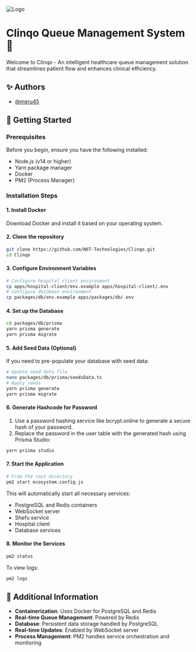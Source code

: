 ![Logo](https://cdn.pixabay.com/photo/2013/07/18/10/59/heartbeat-163709_1280.jpg)

# Clinqo Queue Management System 🏥

Welcome to Clinqo - An intelligent healthcare queue management solution that streamlines patient flow and enhances clinical efficiency.

## ✨ Authors
- [@meru45](https://www.github.com/meru45)

## 🚀 Getting Started

### Prerequisites
Before you begin, ensure you have the following installed:
- Node.js (v14 or higher)
- Yarn package manager
- Docker
- PM2 (Process Manager)

### Installation Steps

#### 1. Install Docker
Download Docker and install it based on your operating system.

#### 2. Clone the repository
```bash
git clone https://github.com/N6T-Technologies/Clinqo.git  
cd Clinqo  
```

#### 3. Configure Environment Variables
```bash
# Configure hospital client environment  
cp apps/hospital-client/env.example apps/hospital-client/.env  
# Configure database environment  
cp packages/db/env.example apps/packages/db/.env  
```

#### 4. Set up the Database
```bash
cd packages/db/prisma  
yarn prisma generate  
yarn prisma migrate  
```

#### 5. Add Seed Data (Optional)
If you need to pre-populate your database with seed data:
```bash
# Update seed data file  
nano packages/db/prisma/seedsData.ts  
# Apply seeds  
yarn prisma generate  
yarn prisma migrate  
```

#### 6. Generate Hashcode for Password
1. Use a password hashing service like bcrypt.online to generate a secure hash of your password.
2. Replace the password in the user table with the generated hash using Prisma Studio:
```bash
yarn prisma studio  
```

#### 7. Start the Application
```bash
# From the root directory  
pm2 start ecosystem.config.js  
```

This will automatically start all necessary services:
- PostgreSQL and Redis containers
- WebSocket server
- Shefu service
- Hospital client
- Database services

#### 8. Monitor the Services
```bash
pm2 status  
```

To view logs:
```bash
pm2 logs  
```

## 📝 Additional Information
- **Containerization**: Uses Docker for PostgreSQL and Redis
- **Real-time Queue Management**: Powered by Redis
- **Database**: Persistent data storage handled by PostgreSQL
- **Real-time Updates**: Enabled by WebSocket server
- **Process Management**: PM2 handles service orchestration and monitoring
